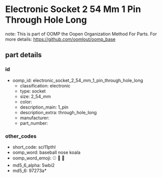 # Electronic Socket 2 54 Mm 1 Pin Through Hole Long  

note: This is part of OOMP the Oopen Organization Method For Parts. For more details: https://github.com/oomlout/oomp_base

##  part details





### id
* oomp_id: electronic_socket_2_54_mm_1_pin_through_hole_long
  * classification: electronic
  * type: socket
  * size: 2_54_mm
  * color: 
  * description_main: 1_pin
  * description_extra: through_hole_long
  * manufacturer: 
  * part_number: 

### other_codes
* short_code: sci11pthl
* oomp_word: baseball nose koala
* oomp_word_emoji: :baseball: :nose: :koala:
* md5_6_alpha: 5wbi2
* md5_6: 97273a* 